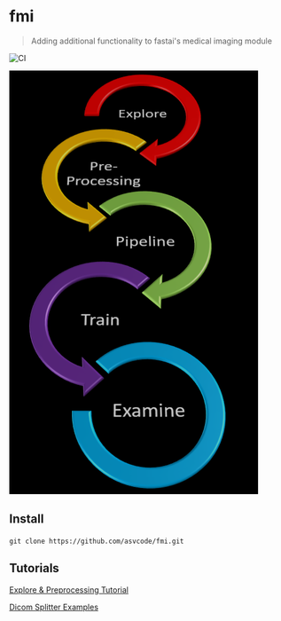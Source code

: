 # fmi
> Adding additional functionality to fastai's medical imaging module


![CI](https://github.com/asvcode/fmi/workflows/CI/badge.svg)

![](nbs/images/graphic6t.PNG)

## Install

`git clone https://github.com/asvcode/fmi.git`

## Tutorials

[Explore & Preprocessing Tutorial](https://github.com/asvcode/fmi/blob/master/tutorial_nbs/explore_preprocessing_tutorial.ipynb)

[Dicom Splitter Examples](https://github.com/asvcode/fmi/blob/master/tutorial_nbs/dicom_splitter_examples.ipynb)
